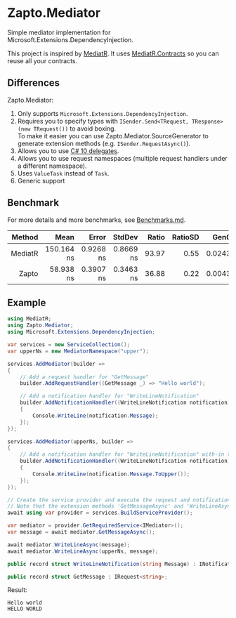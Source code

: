 # Zapto.Mediator
Simple mediator implementation for Microsoft.Extensions.DependencyInjection.

This project is inspired by [MediatR](https://github.com/jbogard/MediatR). It uses [MediatR.Contracts](https://www.nuget.org/packages/MediatR.Contracts) so you can reuse all your contracts.

## Differences
Zapto.Mediator:

1. Only supports `Microsoft.Extensions.DependencyInjection`.
2. Requires you to specify types with `ISender.Send<TRequest, TResponse>(new TRequest())` to avoid boxing.  
   To make it easier you can use Zapto.Mediator.SourceGenerator to generate extension methods (e.g. `ISender.RequestAsync()`).
3. Allows you to use [C# 10 delegates](https://docs.microsoft.com/en-us/dotnet/csharp/language-reference/proposals/csharp-10.0/lambda-improvements).
4. Allows you to use request namespaces (multiple request handlers under a different namespace).
5. Uses `ValueTask` instead of `Task`.
6. Generic support

## Benchmark
For more details and more benchmarks, see [Benchmarks.md](Benchmarks.md).

| Method  | Mean       | Error     | StdDev    | Ratio | RatioSD | Gen0   | Allocated |
|--------:|-----------:|----------:|----------:|------:|--------:|-------:|----------:|
| MediatR | 150.164 ns | 0.9268 ns | 0.8669 ns | 93.97 |    0.55 | 0.0243 |     408 B |
| Zapto   |  58.938 ns | 0.3907 ns | 0.3463 ns | 36.88 |    0.22 | 0.0043 |      72 B |

## Example
```csharp
using MediatR;
using Zapto.Mediator;
using Microsoft.Extensions.DependencyInjection;

var services = new ServiceCollection();
var upperNs = new MediatorNamespace("upper");

services.AddMediator(builder =>
{
    // Add a request handler for "GetMessage"
    builder.AddRequestHandler((GetMessage _) => "Hello world");

    // Add a notification handler for "WriteLineNotification"
    builder.AddNotificationHandler((WriteLineNotification notification) =>
    {
        Console.WriteLine(notification.Message);
    });
});

services.AddMediator(upperNs, builder =>
{
    // Add a notification handler for "WriteLineNotification" with-in the mediator namespace "upper"
    builder.AddNotificationHandler((WriteLineNotification notification) =>
    {
        Console.WriteLine(notification.Message.ToUpper());
    });
});

// Create the service provider and execute the request and notifications
// Note that the extension methods 'GetMessageAsync' and 'WriteLineAsync' are generated by the source generator
await using var provider = services.BuildServiceProvider();

var mediator = provider.GetRequiredService<IMediator>();
var message = await mediator.GetMessageAsync();

await mediator.WriteLineAsync(message);
await mediator.WriteLineAsync(upperNs, message);

public record struct WriteLineNotification(string Message) : INotification;

public record struct GetMessage : IRequest<string>;
```

Result:
```
Hello world
HELLO WORLD
```